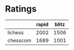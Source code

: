 # Ratings

|          | rapid | blitz |
|----------|-------|-------|
| lichess  | 2002 | 1506 |
| chesscom | 1689 | 1001 |
